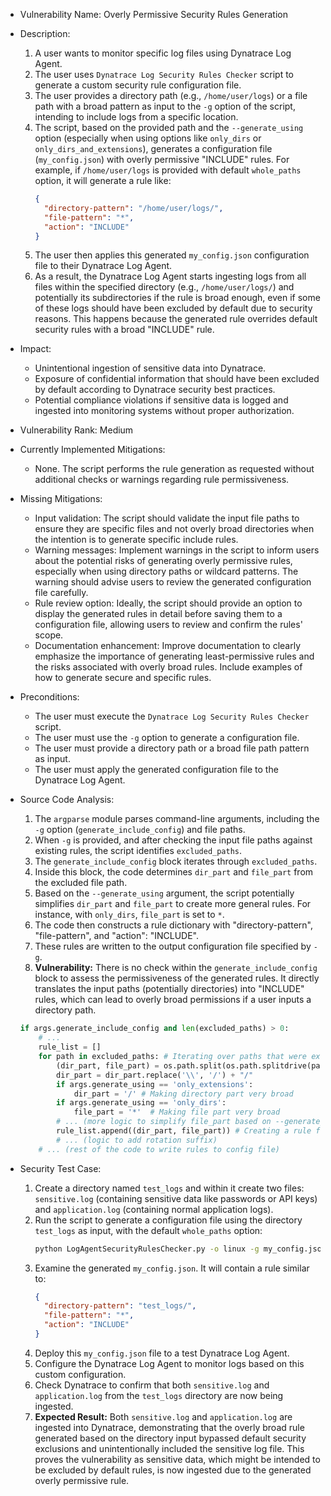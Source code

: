 - Vulnerability Name: Overly Permissive Security Rules Generation
- Description:
    1. A user wants to monitor specific log files using Dynatrace Log Agent.
    2. The user uses `Dynatrace Log Security Rules Checker` script to generate a custom security rule configuration file.
    3. The user provides a directory path (e.g., `/home/user/logs`) or a file path with a broad pattern as input to the `-g` option of the script, intending to include logs from a specific location.
    4. The script, based on the provided path and the `--generate_using` option (especially when using options like `only_dirs` or `only_dirs_and_extensions`), generates a configuration file (`my_config.json`) with overly permissive "INCLUDE" rules. For example, if `/home/user/logs` is provided with default `whole_paths` option, it will generate a rule like:
       ```json
       {
         "directory-pattern": "/home/user/logs/",
         "file-pattern": "*",
         "action": "INCLUDE"
       }
       ```
    5. The user then applies this generated `my_config.json` configuration file to their Dynatrace Log Agent.
    6. As a result, the Dynatrace Log Agent starts ingesting logs from all files within the specified directory (e.g., `/home/user/logs/`) and potentially its subdirectories if the rule is broad enough, even if some of these logs should have been excluded by default due to security reasons. This happens because the generated rule overrides default security rules with a broad "INCLUDE" rule.
- Impact:
    - Unintentional ingestion of sensitive data into Dynatrace.
    - Exposure of confidential information that should have been excluded by default according to Dynatrace security best practices.
    - Potential compliance violations if sensitive data is logged and ingested into monitoring systems without proper authorization.
- Vulnerability Rank: Medium
- Currently Implemented Mitigations:
    - None. The script performs the rule generation as requested without additional checks or warnings regarding rule permissiveness.
- Missing Mitigations:
    - Input validation: The script should validate the input file paths to ensure they are specific files and not overly broad directories when the intention is to generate specific include rules.
    - Warning messages: Implement warnings in the script to inform users about the potential risks of generating overly permissive rules, especially when using directory paths or wildcard patterns. The warning should advise users to review the generated configuration file carefully.
    - Rule review option:  Ideally, the script should provide an option to display the generated rules in detail before saving them to a configuration file, allowing users to review and confirm the rules' scope.
    - Documentation enhancement: Improve documentation to clearly emphasize the importance of generating least-permissive rules and the risks associated with overly broad rules. Include examples of how to generate secure and specific rules.
- Preconditions:
    - The user must execute the `Dynatrace Log Security Rules Checker` script.
    - The user must use the `-g` option to generate a configuration file.
    - The user must provide a directory path or a broad file path pattern as input.
    - The user must apply the generated configuration file to the Dynatrace Log Agent.
- Source Code Analysis:
    1. The `argparse` module parses command-line arguments, including the `-g` option (`generate_include_config`) and file paths.
    2. When `-g` is provided, and after checking the input file paths against existing rules, the script identifies `excluded_paths`.
    3. The `generate_include_config` block iterates through `excluded_paths`.
    4. Inside this block, the code determines `dir_part` and `file_part` from the excluded file path.
    5. Based on the `--generate_using` argument, the script potentially simplifies `dir_part` and `file_part` to create more general rules. For instance, with `only_dirs`, `file_part` is set to `*`.
    6. The code then constructs a rule dictionary with "directory-pattern", "file-pattern", and "action": "INCLUDE".
    7. These rules are written to the output configuration file specified by `-g`.
    8. **Vulnerability:** There is no check within the `generate_include_config` block to assess the permissiveness of the generated rules. It directly translates the input paths (potentially directories) into "INCLUDE" rules, which can lead to overly broad permissions if a user inputs a directory path.

    ```python
    if args.generate_include_config and len(excluded_paths) > 0:
        # ...
        rule_list = []
        for path in excluded_paths: # Iterating over paths that were excluded by default rules
            (dir_part, file_part) = os.path.split(os.path.splitdrive(path)[1])
            dir_part = dir_part.replace('\\', '/') + "/"
            if args.generate_using == 'only_extensions':
                dir_part = '/' # Making directory part very broad
            if args.generate_using == 'only_dirs':
                file_part = '*'  # Making file part very broad
            # ... (more logic to simplify file_part based on --generate_using)
            rule_list.append((dir_part, file_part)) # Creating a rule from potentially broad dir_part and file_part
            # ... (logic to add rotation suffix)
        # ... (rest of the code to write rules to config file)
    ```
- Security Test Case:
    1. Create a directory named `test_logs` and within it create two files: `sensitive.log` (containing sensitive data like passwords or API keys) and `application.log` (containing normal application logs).
    2. Run the script to generate a configuration file using the directory `test_logs` as input, with the default `whole_paths` option:
       ```bash
       python LogAgentSecurityRulesChecker.py -o linux -g my_config.json test_logs
       ```
    3. Examine the generated `my_config.json`. It will contain a rule similar to:
       ```json
       {
         "directory-pattern": "test_logs/",
         "file-pattern": "*",
         "action": "INCLUDE"
       }
       ```
    4. Deploy this `my_config.json` file to a test Dynatrace Log Agent.
    5. Configure the Dynatrace Log Agent to monitor logs based on this custom configuration.
    6. Check Dynatrace to confirm that both `sensitive.log` and `application.log` from the `test_logs` directory are now being ingested.
    7. **Expected Result:** Both `sensitive.log` and `application.log` are ingested into Dynatrace, demonstrating that the overly broad rule generated based on the directory input bypassed default security exclusions and unintentionally included the sensitive log file. This proves the vulnerability as sensitive data, which might be intended to be excluded by default rules, is now ingested due to the generated overly permissive rule.